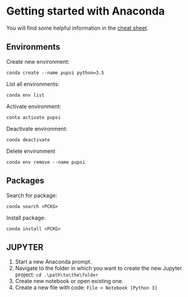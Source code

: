 # Getting started with Anaconda

You will find some helpful information in the [cheat sheet](./media/attachments/conda-cheatsheet.pdf).

## Environments

Create new environment:  
```
conda create --name pupsi python=3.5
```

List all environments:
```
conda env list
```

Activate environment:
```
conta activate pupsi
```

Deactivate environment:
```
conda deactivate
```

Delete environment
```
conda env remove --name pupsi
```

## Packages

Search for package:
```
conda search <PCKG>
```

Install package:
```
conda install <PCKG>
```

## JUPYTER

1. Start a new Anaconda prompt.
2. Navigate to the folder in which you want to create the new Jupyter project: ```cd .\path\to\the\folder```
3. Create new notebook or open existing one.
4. Create a new file with code: ```File > Notebook [Python 3]```